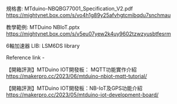 規格書: MTduino-NBQBG77001_Specification_V2.pdf https://mightynet.box.com/s/vo4h1g89y25afvhgtcmibqdu7snchmau

教學範例: MTDuino NBIoT.pptx https://mightynet.box.com/s/v5eu07yew2k4uy9602tzwzyusbtfesrm

6軸加速器 LIB: LSM6DS library

Reference link -

【開箱評測】MTDuino IOT開發板： MQTT功能實作介紹 https://makerpro.cc/2023/06/mtduino-nbiot-mqtt-tutorial/

【開箱評測】MTDuino IOT開發板：NB-IoT及GPS功能介紹 https://makerpro.cc/2023/05/mtduino-iot-development-board/
